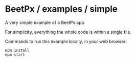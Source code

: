 # BeetPx / examples / simple

A very simple example of a BeetPx app.

For simplicity, everything the whole code is within a single file.

Commands to run this example locally, in your web browser:

```
npm install
npm start
```
